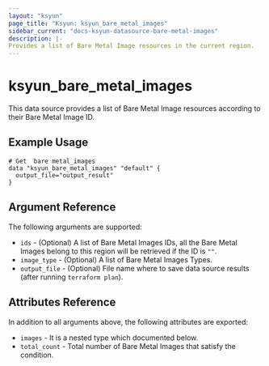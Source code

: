 ```yaml
---
layout: "ksyun"
page_title: "Ksyun: ksyun_bare_metal_images"
sidebar_current: "docs-ksyun-datasource-bare-metal-images"
description: |-
Provides a list of Bare Metal Image resources in the current region.
---
```


# ksyun_bare_metal_images

This data source provides a list of Bare Metal Image resources according to their Bare Metal Image ID.

## Example Usage

```hcl
# Get  bare metal_images
data "ksyun_bare_metal_images" "default" {
  output_file="output_result"
}

```

## Argument Reference

The following arguments are supported:

* `ids` - (Optional)  A list of Bare Metal Images IDs, all the Bare Metal Images belong to this region will be retrieved if the ID is `""`.
* `image_type` - (Optional) A list of Bare Metal Images Types.
* `output_file` - (Optional) File name where to save data source results (after running `terraform plan`).

## Attributes Reference

In addition to all arguments above, the following attributes are exported:

* `images` - It is a nested type which documented below.
* `total_count` - Total number of Bare Metal Images that satisfy the condition.

